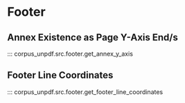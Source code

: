 # Footer

## Annex Existence as Page Y-Axis End/s

::: corpus_unpdf.src.footer.get_annex_y_axis

## Footer Line Coordinates

::: corpus_unpdf.src.footer.get_footer_line_coordinates
